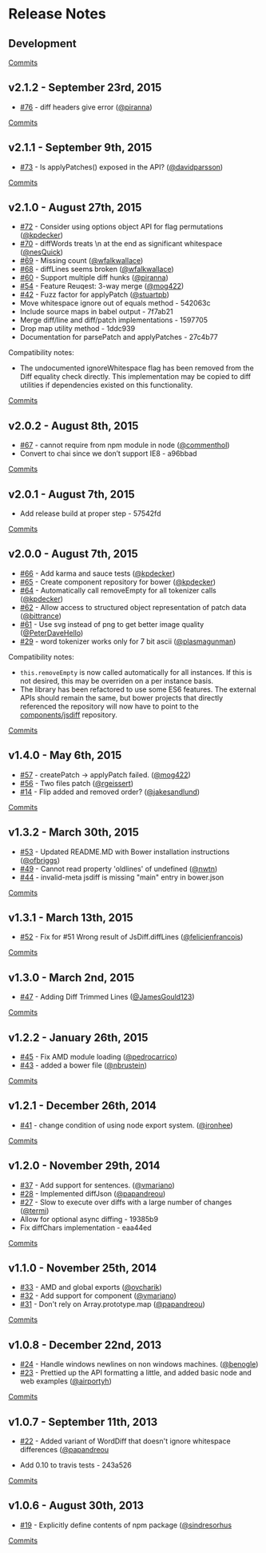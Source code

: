 # Release Notes

## Development

[Commits](https://github.com/kpdecker/jsdiff/compare/v2.1.2...master)

## v2.1.2 - September 23rd, 2015
- [#76](https://github.com/kpdecker/jsdiff/issues/76) - diff headers give error ([@piranna](https://api.github.com/users/piranna))

[Commits](https://github.com/kpdecker/jsdiff/compare/v2.1.1...v2.1.2)

## v2.1.1 - September 9th, 2015
- [#73](https://github.com/kpdecker/jsdiff/issues/73) - Is applyPatches() exposed in the API? ([@davidparsson](https://api.github.com/users/davidparsson))

[Commits](https://github.com/kpdecker/jsdiff/compare/v2.1.0...v2.1.1)

## v2.1.0 - August 27th, 2015
- [#72](https://github.com/kpdecker/jsdiff/issues/72) - Consider using options object API for flag permutations ([@kpdecker](https://api.github.com/users/kpdecker))
- [#70](https://github.com/kpdecker/jsdiff/issues/70) - diffWords treats \n at the end as significant whitespace ([@nesQuick](https://api.github.com/users/nesQuick))
- [#69](https://github.com/kpdecker/jsdiff/issues/69) - Missing count ([@wfalkwallace](https://api.github.com/users/wfalkwallace))
- [#68](https://github.com/kpdecker/jsdiff/issues/68) - diffLines seems broken ([@wfalkwallace](https://api.github.com/users/wfalkwallace))
- [#60](https://github.com/kpdecker/jsdiff/issues/60) - Support multiple diff hunks ([@piranna](https://api.github.com/users/piranna))
- [#54](https://github.com/kpdecker/jsdiff/issues/54) - Feature Reuqest: 3-way merge ([@mog422](https://api.github.com/users/mog422))
- [#42](https://github.com/kpdecker/jsdiff/issues/42) - Fuzz factor for applyPatch ([@stuartpb](https://api.github.com/users/stuartpb))
- Move whitespace ignore out of equals method - 542063c
- Include source maps in babel output - 7f7ab21
- Merge diff/line and diff/patch implementations - 1597705
- Drop map utility method - 1ddc939
- Documentation for parsePatch and applyPatches - 27c4b77

Compatibility notes:
- The undocumented ignoreWhitespace flag has been removed from the Diff equality check directly. This implementation may be copied to diff utilities if dependencies existed on this functionality.

[Commits](https://github.com/kpdecker/jsdiff/compare/v2.0.2...v2.1.0)

## v2.0.2 - August 8th, 2015
- [#67](https://github.com/kpdecker/jsdiff/issues/67) - cannot require from npm module in node ([@commenthol](https://api.github.com/users/commenthol))
- Convert to chai since we don’t support IE8 - a96bbad

[Commits](https://github.com/kpdecker/jsdiff/compare/v2.0.1...v2.0.2)

## v2.0.1 - August 7th, 2015
- Add release build at proper step - 57542fd

[Commits](https://github.com/kpdecker/jsdiff/compare/v2.0.0...v2.0.1)

## v2.0.0 - August 7th, 2015
- [#66](https://github.com/kpdecker/jsdiff/issues/66) - Add karma and sauce tests ([@kpdecker](https://api.github.com/users/kpdecker))
- [#65](https://github.com/kpdecker/jsdiff/issues/65) - Create component repository for bower ([@kpdecker](https://api.github.com/users/kpdecker))
- [#64](https://github.com/kpdecker/jsdiff/issues/64) - Automatically call removeEmpty for all tokenizer calls ([@kpdecker](https://api.github.com/users/kpdecker))
- [#62](https://github.com/kpdecker/jsdiff/pull/62) - Allow access to structured object representation of patch data ([@bittrance](https://api.github.com/users/bittrance))
- [#61](https://github.com/kpdecker/jsdiff/pull/61) - Use svg instead of png to get better image quality ([@PeterDaveHello](https://api.github.com/users/PeterDaveHello))
- [#29](https://github.com/kpdecker/jsdiff/issues/29) - word tokenizer works only for 7 bit ascii ([@plasmagunman](https://api.github.com/users/plasmagunman))

Compatibility notes:
- `this.removeEmpty` is now called automatically for all instances. If this is not desired, this may be overriden on a per instance basis.
- The library has been refactored to use some ES6 features. The external APIs should remain the same, but bower projects that directly referenced the repository will now have to point to the [components/jsdiff](https://github.com/components/jsdiff) repository.

[Commits](https://github.com/kpdecker/jsdiff/compare/v1.4.0...v2.0.0)

## v1.4.0 - May 6th, 2015
- [#57](https://github.com/kpdecker/jsdiff/issues/57) - createPatch -> applyPatch failed. ([@mog422](https://api.github.com/users/mog422))
- [#56](https://github.com/kpdecker/jsdiff/pull/56) - Two files patch ([@rgeissert](https://api.github.com/users/rgeissert))
- [#14](https://github.com/kpdecker/jsdiff/issues/14) - Flip added and removed order? ([@jakesandlund](https://api.github.com/users/jakesandlund))

[Commits](https://github.com/kpdecker/jsdiff/compare/v1.3.2...v1.4.0)

## v1.3.2 - March 30th, 2015
- [#53](https://github.com/kpdecker/jsdiff/pull/53) - Updated README.MD with Bower installation instructions ([@ofbriggs](https://api.github.com/users/ofbriggs))
- [#49](https://github.com/kpdecker/jsdiff/issues/49) - Cannot read property 'oldlines' of undefined ([@nwtn](https://api.github.com/users/nwtn))
- [#44](https://github.com/kpdecker/jsdiff/issues/44) - invalid-meta jsdiff is missing "main" entry in bower.json

[Commits](https://github.com/kpdecker/jsdiff/compare/v1.3.1...v1.3.2)

## v1.3.1 - March 13th, 2015
- [#52](https://github.com/kpdecker/jsdiff/pull/52) - Fix for #51 Wrong result of JsDiff.diffLines ([@felicienfrancois](https://api.github.com/users/felicienfrancois))

[Commits](https://github.com/kpdecker/jsdiff/compare/v1.3.0...v1.3.1)

## v1.3.0 - March 2nd, 2015
- [#47](https://github.com/kpdecker/jsdiff/pull/47) - Adding Diff Trimmed Lines ([@JamesGould123](https://api.github.com/users/JamesGould123))

[Commits](https://github.com/kpdecker/jsdiff/compare/v1.2.2...v1.3.0)

## v1.2.2 - January 26th, 2015
- [#45](https://github.com/kpdecker/jsdiff/pull/45) - Fix AMD module loading ([@pedrocarrico](https://api.github.com/users/pedrocarrico))
- [#43](https://github.com/kpdecker/jsdiff/pull/43) - added a bower file ([@nbrustein](https://api.github.com/users/nbrustein))

[Commits](https://github.com/kpdecker/jsdiff/compare/v1.2.1...v1.2.2)

## v1.2.1 - December 26th, 2014
- [#41](https://github.com/kpdecker/jsdiff/pull/41) - change condition of using node export system. ([@ironhee](https://api.github.com/users/ironhee))

[Commits](https://github.com/kpdecker/jsdiff/compare/v1.2.0...v1.2.1)

## v1.2.0 - November 29th, 2014
- [#37](https://github.com/kpdecker/jsdiff/pull/37) - Add support for sentences. ([@vmariano](https://api.github.com/users/vmariano))
- [#28](https://github.com/kpdecker/jsdiff/pull/28) - Implemented diffJson ([@papandreou](https://api.github.com/users/papandreou))
- [#27](https://github.com/kpdecker/jsdiff/issues/27) - Slow to execute over diffs with a large number of changes ([@termi](https://api.github.com/users/termi))
- Allow for optional async diffing - 19385b9
- Fix diffChars implementation - eaa44ed

[Commits](https://github.com/kpdecker/jsdiff/compare/v1.1.0...v1.2.0)

## v1.1.0 - November 25th, 2014
- [#33](https://github.com/kpdecker/jsdiff/pull/33) - AMD and global exports ([@ovcharik](https://api.github.com/users/ovcharik))
- [#32](https://github.com/kpdecker/jsdiff/pull/32) - Add support for component ([@vmariano](https://api.github.com/users/vmariano))
- [#31](https://github.com/kpdecker/jsdiff/pull/31) - Don't rely on Array.prototype.map ([@papandreou](https://api.github.com/users/papandreou))

[Commits](https://github.com/kpdecker/jsdiff/compare/v1.0.8...v1.1.0)

## v1.0.8 - December 22nd, 2013
- [#24](https://github.com/kpdecker/jsdiff/pull/24) - Handle windows newlines on non windows machines. ([@benogle](https://api.github.com/users/benogle))
- [#23](https://github.com/kpdecker/jsdiff/pull/23) - Prettied up the API formatting a little, and added basic node and web examples ([@airportyh](https://api.github.com/users/airportyh))

[Commits](https://github.com/kpdecker/jsdiff/compare/v1.0.7...v1.0.8)

## v1.0.7 - September 11th, 2013

- [#22](https://github.com/kpdecker/jsdiff/pull/22) - Added variant of WordDiff that doesn't ignore whitespace differences ([@papandreou](https://api.github.com/users/papandreou)

- Add 0.10 to travis tests - 243a526

[Commits](https://github.com/kpdecker/jsdiff/compare/v1.0.6...v1.0.7)

## v1.0.6 - August 30th, 2013

- [#19](https://github.com/kpdecker/jsdiff/pull/19) - Explicitly define contents of npm package ([@sindresorhus](https://api.github.com/users/sindresorhus)

[Commits](https://github.com/kpdecker/jsdiff/compare/v1.0.5...v1.0.6)
